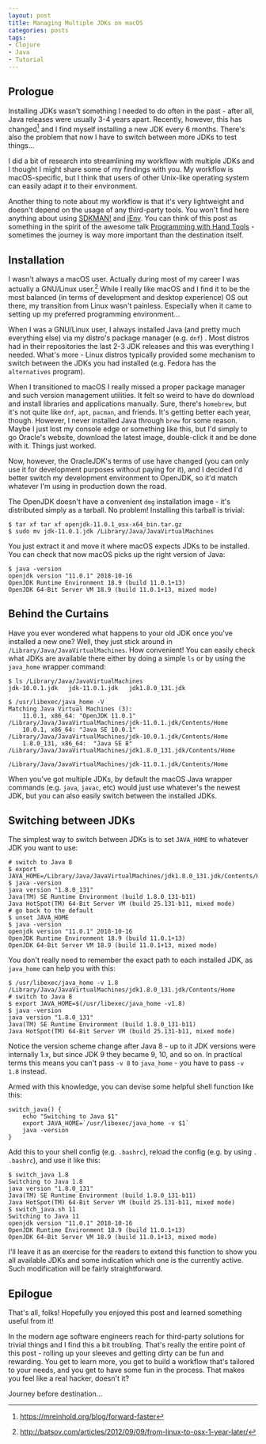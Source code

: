 ```yaml
---
layout: post
title: Managing Multiple JDKs on macOS
categories: posts
tags:
- Clojure
- Java
- Tutorial
---
```


## Prologue

Installing JDKs wasn't something I needed to do often in the past -
after all, Java releases were usually 3-4 years apart. Recently, however,
this has changed[^1] and I find myself installing a new JDK every 6
months. There's also the problem that now I have to switch between
more JDKs to test things...

I did a bit of research into streamlining my workflow with multiple
JDKs and I thought I might share some of my findings with you.
My workflow is macOS-specific, but I think that users of other Unix-like
operating system can easily adapt it to their environment.

Another thing to note about my workflow is that it's very lightweight
and doesn't depend on the usage of any third-party tools. You won't
find here anything about using [SDKMAN!](https://sdkman.io) and
[jEnv](http://www.jenv.be). You can think of this post as something in
the spirit of the awesome talk [Programming with Hand
Tools](https://www.youtube.com/watch?v=ShEez0JkOFw) - sometimes
the journey is way more important than the destination itself.

<!--more-->

## Installation

I wasn't always a macOS user. Actually during most of my career I was
actually a GNU/Linux user.[^2] While I really like macOS and I find it
to be the most balanced (in terms of development and desktop
experience) OS out there, my transition from Linux wasn't
painless. Especially when it came to setting up my preferred
programming environment...

When I was a GNU/Linux user, I always installed Java (and pretty much
everything else) via my distro's package manager (e.g. `dnf`) . Most
distros had in their repositories the last 2-3 JDK releases and this
was everything I needed. What's more - Linux distros typically
provided some mechanism to switch between the JDKs you had installed
(e.g. Fedora has the `alternatives` program).

When I transitioned to macOS I really missed a proper package manager
and such version management utilities. It felt so weird to have do
download and install libraries and applications manually. Sure,
there's `homebrew`, but it's not quite like `dnf`, `apt`, `pacman`,
and friends. It's getting better each year, though. However, I never
installed Java through `brew` for some reason.  Maybe I just lost my
console edge or something like this, but I'd simply to go Oracle's
website, download the latest image, double-click it and be done with
it. Things just worked.

Now, however, the OracleJDK's terms of use have changed (you can only
use it for development purposes without paying for it), and I decided
I'd better switch my development environment to OpenJDK, so it'd match
whatever I'm using in production down the road.

The OpenJDK doesn't have a convenient `dmg` installation image - it's
distributed simply as a tarball. No problem! Installing this tarball
is trivial:

``` shell
$ tar xf tar xf openjdk-11.0.1_osx-x64_bin.tar.gz
$ sudo mv jdk-11.0.1.jdk /Library/Java/JavaVirtualMachines
```

You just extract it and move it where macOS expects JDKs to be
installed. You can check that now macOS picks up the right version of
Java:

``` shell
$ java -version
openjdk version "11.0.1" 2018-10-16
OpenJDK Runtime Environment 18.9 (build 11.0.1+13)
OpenJDK 64-Bit Server VM 18.9 (build 11.0.1+13, mixed mode)
```

## Behind the Curtains

Have you ever wondered what happens to your old JDK once you've
installed a new one? Well, they just stick around in
`/Library/Java/JavaVirtualMachines`. How convenient! You can easily
check what JDKs are available there either by doing a simple `ls` or by
using the `java_home` wrapper command:

``` shell
$ ls /Library/Java/JavaVirtualMachines
jdk-10.0.1.jdk   jdk-11.0.1.jdk   jdk1.8.0_131.jdk

$ /usr/libexec/java_home -V
Matching Java Virtual Machines (3):
    11.0.1, x86_64:	"OpenJDK 11.0.1"	/Library/Java/JavaVirtualMachines/jdk-11.0.1.jdk/Contents/Home
    10.0.1, x86_64:	"Java SE 10.0.1"	/Library/Java/JavaVirtualMachines/jdk-10.0.1.jdk/Contents/Home
    1.8.0_131, x86_64:	"Java SE 8"	/Library/Java/JavaVirtualMachines/jdk1.8.0_131.jdk/Contents/Home

/Library/Java/JavaVirtualMachines/jdk-11.0.1.jdk/Contents/Home
```

When you've got multiple JDKs, by default the macOS Java wrapper
commands (e.g. `java`, `javac`, etc) would just use whatever's the
newest JDK, but you can also easily switch between the installed JDKs.

## Switching between JDKs

The simplest way to switch between JDKs is to set `JAVA_HOME` to whatever JDK you want to use:

``` shell
# switch to Java 8
$ export JAVA_HOME=/Library/Java/JavaVirtualMachines/jdk1.8.0_131.jdk/Contents/Home
$ java -version
java version "1.8.0_131"
Java(TM) SE Runtime Environment (build 1.8.0_131-b11)
Java HotSpot(TM) 64-Bit Server VM (build 25.131-b11, mixed mode)
# go back to the default
$ unset JAVA_HOME
$ java -version
openjdk version "11.0.1" 2018-10-16
OpenJDK Runtime Environment 18.9 (build 11.0.1+13)
OpenJDK 64-Bit Server VM 18.9 (build 11.0.1+13, mixed mode)
```

You don't really need to remember the exact path to each installed JDK, as `java_home` can help you with this:

``` shell
$ /usr/libexec/java_home -v 1.8
/Library/Java/JavaVirtualMachines/jdk1.8.0_131.jdk/Contents/Home
# switch to Java 8
$ export JAVA_HOME=$(/usr/libexec/java_home -v1.8)
$ java -version
java version "1.8.0_131"
Java(TM) SE Runtime Environment (build 1.8.0_131-b11)
Java HotSpot(TM) 64-Bit Server VM (build 25.131-b11, mixed mode)
```

Notice the version scheme change after Java 8 - up to it JDK versions
were internally 1.x, but since JDK 9 they became 9, 10, and so on. In
practical terms this means you can't pass `-v 8` to `java_home` - you
have to pass `-v 1.8` instead.

Armed with this knowledge, you can devise some helpful shell function
like this:

``` shell
switch_java() {
    echo "Switching to Java $1"
    export JAVA_HOME=`/usr/libexec/java_home -v $1`
    java -version
}
```

Add this to your shell config (e.g. `.bashrc`), reload the config
(e.g. by using `. .bashrc`), and use it like this:

``` shell
$ switch_java 1.8
Switching to Java 1.8
java version "1.8.0_131"
Java(TM) SE Runtime Environment (build 1.8.0_131-b11)
Java HotSpot(TM) 64-Bit Server VM (build 25.131-b11, mixed mode)
$ switch_java.sh 11
Switching to Java 11
openjdk version "11.0.1" 2018-10-16
OpenJDK Runtime Environment 18.9 (build 11.0.1+13)
OpenJDK 64-Bit Server VM 18.9 (build 11.0.1+13, mixed mode)
```

I'll leave it as an exercise for the readers to extend this function to
show you all available JDKs and some indication which one is the
currently active. Such modification will be fairly straightforward.

## Epilogue

That's all, folks! Hopefully you enjoyed this post and learned
something useful from it!

In the modern age software engineers reach for
third-party solutions for trivial things and I find this a bit
troubling. That's really the entire point of this post - rolling up
your sleeves and getting dirty can be fun and rewarding. You get to
learn more, you get to build a workflow that's tailored to your needs,
and you get to have some fun in the process. That makes you feel like
a real hacker, doesn't it?

Journey before destination...

[^1]: <https://mreinhold.org/blog/forward-faster>
[^2]: <http://batsov.com/articles/2012/09/09/from-linux-to-osx-1-year-later/>
